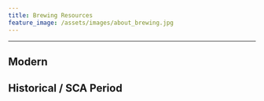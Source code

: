 ```yaml
---
title: Brewing Resources
feature_image: /assets/images/about_brewing.jpg
---
```


* * *

## Modern

## Historical / SCA Period

